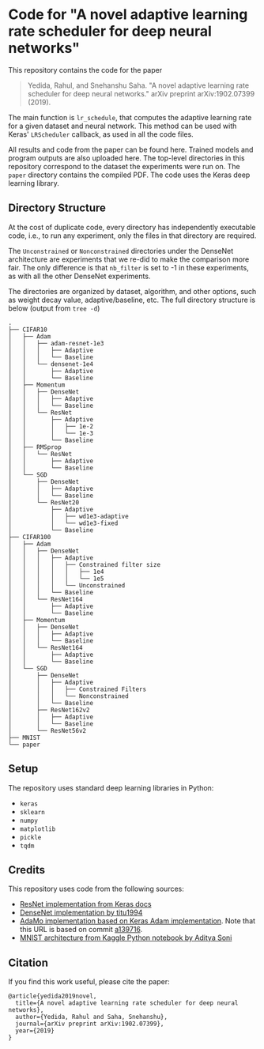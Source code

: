 # Code for "A novel adaptive learning rate scheduler for deep neural networks"
This repository contains the code for the paper
> Yedida, Rahul, and Snehanshu Saha. "A novel adaptive learning rate scheduler for deep neural networks." arXiv preprint arXiv:1902.07399 (2019).

The main function is `lr_schedule`, that computes the adaptive learning rate for a given dataset and neural network. This method can be used with Keras' `LRScheduler` callback, as used in all the code files.

All results and code from the paper can be found here. Trained models and program outputs are also uploaded here. The top-level directories in this repository correspond to the dataset the experiments were run on. The `paper` directory contains the compiled PDF. The code uses the Keras deep learning library.

## Directory Structure
At the cost of duplicate code, every directory has independently executable code, i.e., to run any experiment, only the files in that directory are required.

The `Unconstrained` or `Nonconstrained` directories under the DenseNet architecture are experiments that we re-did to make the comparison more fair. The only difference is that `nb_filter` is set to -1 in these experiments, as with all the other DenseNet experiments.

The directories are organized by dataset, algorithm, and other options, such as weight decay value, adaptive/baseline, etc. The full directory structure is below (output from `tree -d`)
```
.
├── CIFAR10
│   ├── Adam
│   │   ├── adam-resnet-1e3
│   │   │   ├── Adaptive
│   │   │   └── Baseline
│   │   └── densenet-1e4
│   │       ├── Adaptive
│   │       └── Baseline
│   ├── Momentum
│   │   ├── DenseNet
│   │   │   ├── Adaptive
│   │   │   └── Baseline
│   │   └── ResNet
│   │       ├── Adaptive
│   │       │   ├── 1e-2
│   │       │   └── 1e-3
│   │       └── Baseline
│   ├── RMSprop
│   │   └── ResNet
│   │       ├── Adaptive
│   │       └── Baseline
│   └── SGD
│       ├── DenseNet
│       │   ├── Adaptive
│       │   └── Baseline
│       └── ResNet20
│           ├── Adaptive
│           │   ├── wd1e3-adaptive
│           │   └── wd1e3-fixed
│           └── Baseline
├── CIFAR100
│   ├── Adam
│   │   ├── DenseNet
│   │   │   ├── Adaptive
│   │   │   │   ├── Constrained filter size
│   │   │   │   │   ├── 1e4
│   │   │   │   │   └── 1e5
│   │   │   │   └── Unconstrained
│   │   │   └── Baseline
│   │   └── ResNet164
│   │       ├── Adaptive
│   │       └── Baseline
│   ├── Momentum
│   │   ├── DenseNet
│   │   │   ├── Adaptive
│   │   │   └── Baseline
│   │   └── ResNet164
│   │       ├── Adaptive
│   │       └── Baseline
│   └── SGD
│       ├── DenseNet
│       │   ├── Adaptive
│       │   │   ├── Constrained Filters
│       │   │   └── Nonconstrained
│       │   └── Baseline
│       ├── ResNet162v2
│       │   ├── Adaptive
│       │   └── Baseline
│       └── ResNet56v2
├── MNIST
└── paper
```

## Setup
The repository uses standard deep learning libraries in Python:
* `keras`
* `sklearn`
* `numpy`
* `matplotlib`
* `pickle`
* `tqdm`

## Credits
This repository uses code from the following sources:
* [ResNet implementation from Keras docs](https://keras.io/examples/cifar10_resnet/)
* [DenseNet implementation by titu1994](https://github.com/titu1994/DenseNet)
* [AdaMo implementation based on Keras Adam implementation](https://github.com/keras-team/keras/blob/master/keras/optimizers.py#L436). Note that this URL is based on commit [a139716](https://github.com/keras-team/keras/commit/a1397169ddf8595736c01fcea084c8e34e1a3884).
* [MNIST architecture from Kaggle Python notebook by Aditya Soni](https://www.kaggle.com/adityaecdrid/mnist-with-keras-for-beginners-99457)

## Citation
If you find this work useful, please cite the paper:
```
@article{yedida2019novel,
  title={A novel adaptive learning rate scheduler for deep neural networks},
  author={Yedida, Rahul and Saha, Snehanshu},
  journal={arXiv preprint arXiv:1902.07399},
  year={2019}
}
```
